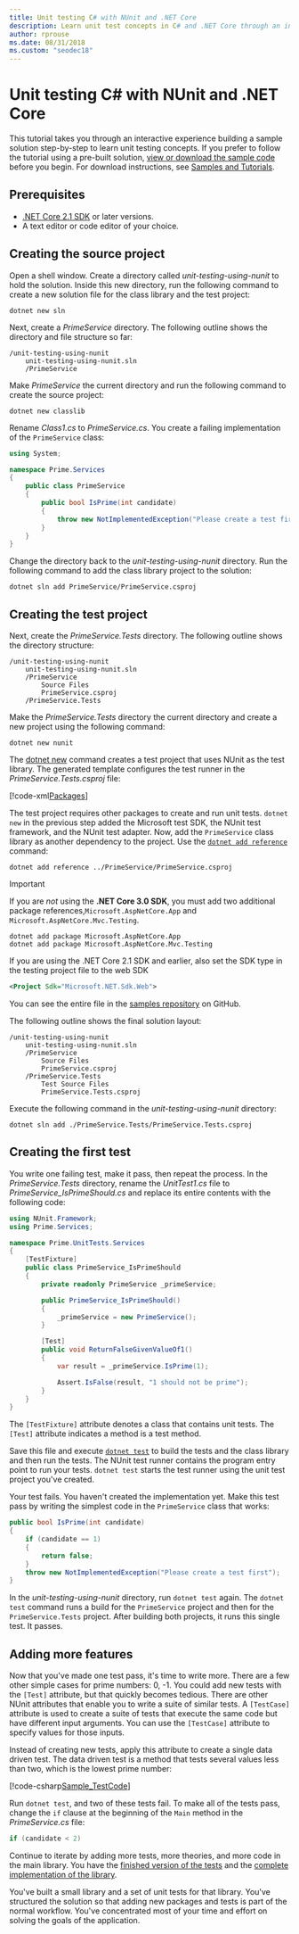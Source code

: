 ```yaml
---
title: Unit testing C# with NUnit and .NET Core
description: Learn unit test concepts in C# and .NET Core through an interactive experience building a sample solution step-by-step using dotnet test and NUnit.
author: rprouse
ms.date: 08/31/2018
ms.custom: "seodec18"
---
```

# Unit testing C# with NUnit and .NET Core

This tutorial takes you through an interactive experience building a sample solution step-by-step to learn unit testing concepts. If you prefer to follow the tutorial using a pre-built solution, [view or download the sample code](https://github.com/dotnet/samples/blob/master/core/getting-started/unit-testing-using-nunit/) before you begin. For download instructions, see [Samples and Tutorials](../../samples-and-tutorials/index.md#viewing-and-downloading-samples).

## Prerequisites

- [.NET Core 2.1 SDK](https://www.microsoft.com/net/download) or later versions.
- A text editor or code editor of your choice.

## Creating the source project

Open a shell window. Create a directory called *unit-testing-using-nunit* to hold the solution. Inside this new directory, run the following command to create a new solution file for the class library and the test project:

```console
dotnet new sln
```
 
Next, create a *PrimeService* directory. The following outline shows the directory and file structure so far:

```
/unit-testing-using-nunit
    unit-testing-using-nunit.sln
    /PrimeService
```

Make *PrimeService* the current directory and run the following command to create the source project:

```console
dotnet new classlib
```

Rename *Class1.cs* to *PrimeService.cs*. You create a failing implementation of the `PrimeService` class:

```csharp
using System;

namespace Prime.Services
{
    public class PrimeService
    {
        public bool IsPrime(int candidate)
        {
            throw new NotImplementedException("Please create a test first");
        }
    }
}
```

Change the directory back to the *unit-testing-using-nunit* directory. Run the following command to add the class library project to the solution:

```console
dotnet sln add PrimeService/PrimeService.csproj
```

## Creating the test project

Next, create the *PrimeService.Tests* directory. The following outline shows the directory structure:

```
/unit-testing-using-nunit
    unit-testing-using-nunit.sln
    /PrimeService
        Source Files
        PrimeService.csproj
    /PrimeService.Tests
```

Make the *PrimeService.Tests* directory the current directory and create a new project using the following command:

```console
dotnet new nunit
```

The [dotnet new](../tools/dotnet-new.md) command creates a test project that uses NUnit as the test library. The generated template configures the test runner in the *PrimeService.Tests.csproj* file:

[!code-xml[Packages](~/samples/core/getting-started/unit-testing-using-nunit/PrimeService.Tests/PrimeService.Tests.csproj#Packages)]

The test project requires other packages to create and run unit tests. `dotnet new` in the previous step added the Microsoft test SDK, the NUnit test framework, and the NUnit test adapter. Now, add the `PrimeService` class library as another dependency to the project. Use the [`dotnet add reference`](../tools/dotnet-add-reference.md) command:

```console
dotnet add reference ../PrimeService/PrimeService.csproj
```

>[!IMPORTANT]
>If you are _not_ using the **.NET Core 3.0 SDK**, you must add two additional package references,`Microsoft.AspNetCore.App` and `Microsoft.AspNetCore.Mvc.Testing`.
>
>```
>dotnet add package Microsoft.AspNetCore.App
>dotnet add package Microsoft.AspNetCore.Mvc.Testing
>```
>
>If you are using the .NET Core 2.1 SDK and earlier, also set the SDK type in the testing project file to the web SDK
>
>```xml
><Project Sdk="Microsoft.NET.Sdk.Web">
>```

You can see the entire file in the [samples repository](https://github.com/dotnet/samples/blob/master/core/getting-started/unit-testing-using-nunit/PrimeService.Tests/PrimeService.Tests.csproj) on GitHub.

The following outline shows the final solution layout:

```
/unit-testing-using-nunit
    unit-testing-using-nunit.sln
    /PrimeService
        Source Files
        PrimeService.csproj
    /PrimeService.Tests
        Test Source Files
        PrimeService.Tests.csproj
```

Execute the following command in the *unit-testing-using-nunit* directory:

```console
dotnet sln add ./PrimeService.Tests/PrimeService.Tests.csproj
```

## Creating the first test

You write one failing test, make it pass, then repeat the process. In the *PrimeService.Tests* directory, rename the *UnitTest1.cs* file to *PrimeService_IsPrimeShould.cs* and replace its entire contents with the following code:

```csharp
using NUnit.Framework;
using Prime.Services;

namespace Prime.UnitTests.Services
{
    [TestFixture]
    public class PrimeService_IsPrimeShould
    {
        private readonly PrimeService _primeService;

        public PrimeService_IsPrimeShould()
        {
            _primeService = new PrimeService();
        }

        [Test]
        public void ReturnFalseGivenValueOf1()
        {
            var result = _primeService.IsPrime(1);

            Assert.IsFalse(result, "1 should not be prime");
        }
    }
}
```

The `[TestFixture]` attribute denotes a class that contains unit tests. The `[Test]` attribute indicates a method is a test method.

Save this file and execute [`dotnet test`](../tools/dotnet-test.md) to build the tests and the class library and then run the tests. The NUnit test runner contains the program entry point to run your tests. `dotnet test` starts the test runner using the unit test project you've created.

Your test fails. You haven't created the implementation yet. Make this test pass by writing the simplest code in the `PrimeService` class that works:

```csharp
public bool IsPrime(int candidate)
{
    if (candidate == 1)
    {
        return false;
    }
    throw new NotImplementedException("Please create a test first");
}
```

In the *unit-testing-using-nunit* directory, run `dotnet test` again. The `dotnet test` command runs a build for the `PrimeService` project and then for the `PrimeService.Tests` project. After building both projects, it runs this single test. It passes.

## Adding more features

Now that you've made one test pass, it's time to write more. There are a few other simple cases for prime numbers: 0, -1. You could add new tests with the `[Test]` attribute, but that quickly becomes tedious. There are other NUnit attributes that enable you to write a suite of similar tests.  A `[TestCase]` attribute is used to create a suite of tests that execute the same code but have different input arguments. You can use the `[TestCase]` attribute to specify values for those inputs.

Instead of creating new tests, apply this attribute to create a single data driven test. The data driven test is a method that tests several values less than two, which is the lowest prime number:

[!code-csharp[Sample_TestCode](../../../samples/core/getting-started/unit-testing-using-nunit/PrimeService.Tests/PrimeService_IsPrimeShould.cs?name=Sample_TestCode)]

Run `dotnet test`, and two of these tests fail. To make all of the tests pass, change the `if` clause at the beginning of the `Main` method in the *PrimeService.cs* file:

```csharp
if (candidate < 2)
```

Continue to iterate by adding more tests, more theories, and more code in the main library. You have the [finished version of the tests](https://github.com/dotnet/samples/blob/master/core/getting-started/unit-testing-using-nunit/PrimeService.Tests/PrimeService_IsPrimeShould.cs) and the [complete implementation of the library](https://github.com/dotnet/samples/blob/master/core/getting-started/unit-testing-using-nunit/PrimeService/PrimeService.cs).

You've built a small library and a set of unit tests for that library. You've structured the solution so that adding new packages and tests is part of the normal workflow. You've concentrated most of your time and effort on solving the goals of the application.
